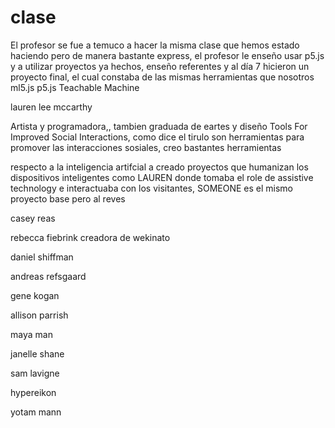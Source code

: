 # clase
El profesor se fue a temuco a hacer la misma clase que hemos estado haciendo pero de manera bastante express, el profesor le enseño usar p5.js y a utilizar proyectos ya hechos, enseño referentes y al día 7 hicieron un proyecto final, el cual constaba de las mismas herramientas que nosotros ml5.js
p5.js Teachable Machine


lauren lee mccarthy

Artista y programadora,, tambien graduada de eartes y diseño 
Tools For Improved Social Interactions,
como dice el tirulo son herramientas para promover las interacciones sosiales, creo bastantes herramientas

respecto a la inteligencia artifcial a creado proyectos que humanizan los dispositivos inteligentes como  LAUREN donde tomaba el role de assistive technology e interactuaba con los visitantes, SOMEONE  es el mismo proyecto base pero al reves

casey reas

rebecca fiebrink
 creadora de wekinato

daniel shiffman

andreas refsgaard

gene kogan

allison parrish

maya man

janelle shane

sam lavigne

hypereikon

yotam mann
